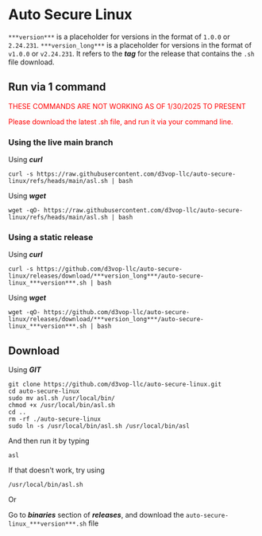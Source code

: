 # Auto Secure Linux

`***version***` is a placeholder for versions in the format of `1.0.0` or `2.24.231`.
`***version_long***` is a placeholder for versions in the format of `v1.0.0` or `v2.24.231`. It refers to the ***tag*** for the release that contains the `.sh` file download.

## Run via 1 command

<span style="color: red;">THESE COMMANDS ARE NOT WORKING AS OF 1/30/2025 TO PRESENT</span>

<span style="color: red;">Please download the latest .sh file, and run it via your command line.</span>

### Using the live main branch

Using ***curl***
```
curl -s https://raw.githubusercontent.com/d3vop-llc/auto-secure-linux/refs/heads/main/asl.sh | bash
```

Using ***wget***
```
wget -qO- https://raw.githubusercontent.com/d3vop-llc/auto-secure-linux/refs/heads/main/asl.sh | bash
```

### Using a static release

Using ***curl***
```
curl -s https://github.com/d3vop-llc/auto-secure-linux/releases/download/***version_long***/auto-secure-linux_***version***.sh | bash
```

Using ***wget***
```
wget -qO- https://github.com/d3vop-llc/auto-secure-linux/releases/download/***version_long***/auto-secure-linux_***version***.sh | bash
```

## Download

Using ***GIT***
```
git clone https://github.com/d3vop-llc/auto-secure-linux.git
cd auto-secure-linux
sudo mv asl.sh /usr/local/bin/
chmod +x /usr/local/bin/asl.sh
cd ..
rm -rf ./auto-secure-linux
sudo ln -s /usr/local/bin/asl.sh /usr/local/bin/asl
```

And then run it by typing
```
asl
```
If that doesn't work, try using
```
/usr/local/bin/asl.sh
```

Or

Go to ***binaries*** section of ***releases***, and download the `auto-secure-linux_***version***.sh` file